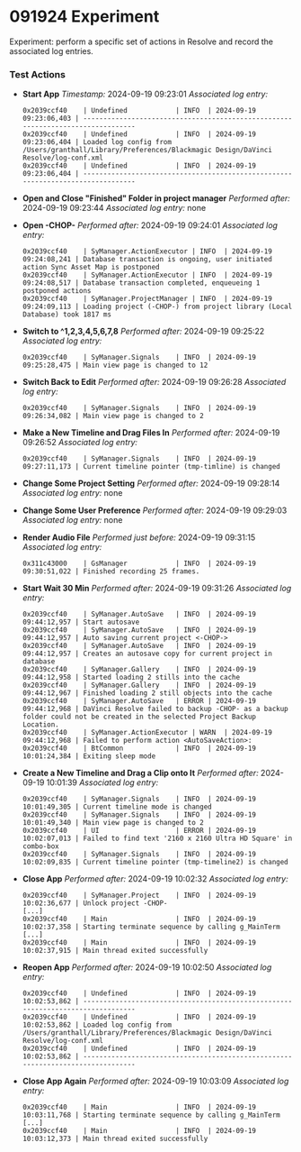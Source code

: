 # 091924 Experiment

Experiment: perform a specific set of actions in Resolve and record the associated log entries.

### Test Actions

- **Start App**
  *Timestamp:* 2024-09-19 09:23:01
  *Associated log entry:*
  ```plaintext
  0x2039ccf40    | Undefined            | INFO  | 2024-09-19 09:23:06,403 | --------------------------------------------------------------------------------
  0x2039ccf40    | Undefined            | INFO  | 2024-09-19 09:23:06,404 | Loaded log config from /Users/granthall/Library/Preferences/Blackmagic Design/DaVinci Resolve/log-conf.xml
  0x2039ccf40    | Undefined            | INFO  | 2024-09-19 09:23:06,404 | --------------------------------------------------------------------------------
  ```

- **Open and Close "Finished" Folder in project manager**
  *Performed after:* 2024-09-19 09:23:44
  *Associated log entry:* none

- **Open -CHOP-**
  *Performed after:* 2024-09-19 09:24:01
  *Associated log entry:*
  ```plaintext
  0x2039ccf40    | SyManager.ActionExecutor | INFO  | 2024-09-19 09:24:08,241 | Database transaction is ongoing, user initiated action Sync Asset Map is postponed
  0x2039ccf40    | SyManager.ActionExecutor | INFO  | 2024-09-19 09:24:08,517 | Database transaction completed, enqueueing 1 postponed actions
  0x2039ccf40    | SyManager.ProjectManager | INFO  | 2024-09-19 09:24:09,113 | Loading project (-CHOP-) from project library (Local Database) took 1817 ms
  ```

- **Switch to ^1,2,3,4,5,6,7,8**
  *Performed after:* 2024-09-19 09:25:22
  *Associated log entry:*
  ```plaintext
  0x2039ccf40    | SyManager.Signals    | INFO  | 2024-09-19 09:25:28,475 | Main view page is changed to 12
  ```

- **Switch Back to Edit**
  *Performed after:* 2024-09-19 09:26:28
  *Associated log entry:*
  ```plaintext
  0x2039ccf40    | SyManager.Signals    | INFO  | 2024-09-19 09:26:34,082 | Main view page is changed to 2
  ```

- **Make a New Timeline and Drag Files In**
  *Performed after:* 2024-09-19 09:26:52
  *Associated log entry:*
  ```plaintext
  0x2039ccf40    | SyManager.Signals    | INFO  | 2024-09-19 09:27:11,173 | Current timeline pointer (tmp-timline) is changed
  ```

- **Change Some Project Setting**
  *Performed after:* 2024-09-19 09:28:14
  *Associated log entry:* none

- **Change Some User Preference**
  *Performed after:* 2024-09-19 09:29:03
  *Associated log entry:* none

- **Render Audio File**
  *Performed just before:* 2024-09-19 09:31:15
  *Associated log entry:*
  ```plaintext
  0x311c43000    | GsManager            | INFO  | 2024-09-19 09:30:51,022 | Finished recording 25 frames.
  ```

- **Start Wait 30 Min**
  *Performed after:* 2024-09-19 09:31:26
  *Associated log entry:*
  ```plaintext
  0x2039ccf40    | SyManager.AutoSave   | INFO  | 2024-09-19 09:44:12,957 | Start autosave
  0x2039ccf40    | SyManager.AutoSave   | INFO  | 2024-09-19 09:44:12,957 | Auto saving current project <-CHOP->
  0x2039ccf40    | SyManager.AutoSave   | INFO  | 2024-09-19 09:44:12,957 | Creates an autosave copy for current project in database
  0x2039ccf40    | SyManager.Gallery    | INFO  | 2024-09-19 09:44:12,958 | Started loading 2 stills into the cache
  0x2039ccf40    | SyManager.Gallery    | INFO  | 2024-09-19 09:44:12,967 | Finished loading 2 still objects into the cache
  0x2039ccf40    | SyManager.AutoSave   | ERROR | 2024-09-19 09:44:12,968 | DaVinci Resolve failed to backup -CHOP- as a backup folder could not be created in the selected Project Backup Location.
  0x2039ccf40    | SyManager.ActionExecutor | WARN  | 2024-09-19 09:44:12,968 | Failed to perform action <AutoSaveAction>:
  0x2039ccf40    | BtCommon             | INFO  | 2024-09-19 10:01:24,384 | Exiting sleep mode
  ```

- **Create a New Timeline and Drag a Clip onto It**
  *Performed after:* 2024-09-19 10:01:39
  *Associated log entry:*
  ```plaintext
  0x2039ccf40    | SyManager.Signals    | INFO  | 2024-09-19 10:01:49,305 | Current timeline mode is changed
  0x2039ccf40    | SyManager.Signals    | INFO  | 2024-09-19 10:01:49,340 | Main view page is changed to 2
  0x2039ccf40    | UI                   | ERROR | 2024-09-19 10:02:07,013 | Failed to find text '2160 x 2160 Ultra HD Square' in combo-box
  0x2039ccf40    | SyManager.Signals    | INFO  | 2024-09-19 10:02:09,835 | Current timeline pointer (tmp-timeline2) is changed
  ```

- **Close App**
  *Performed after:* 2024-09-19 10:02:32
  *Associated log entry:*
  ```plaintext
  0x2039ccf40    | SyManager.Project    | INFO  | 2024-09-19 10:02:36,677 | Unlock project -CHOP-
  [...]
  0x2039ccf40    | Main                 | INFO  | 2024-09-19 10:02:37,358 | Starting terminate sequence by calling g_MainTerm
  [...]
  0x2039ccf40    | Main                 | INFO  | 2024-09-19 10:02:37,915 | Main thread exited successfully
  ```

- **Reopen App**
  *Performed after:* 2024-09-19 10:02:50
  *Associated log entry:*
  ```plaintext
  0x2039ccf40    | Undefined            | INFO  | 2024-09-19 10:02:53,862 | --------------------------------------------------------------------------------
  0x2039ccf40    | Undefined            | INFO  | 2024-09-19 10:02:53,862 | Loaded log config from /Users/granthall/Library/Preferences/Blackmagic Design/DaVinci Resolve/log-conf.xml
  0x2039ccf40    | Undefined            | INFO  | 2024-09-19 10:02:53,862 | --------------------------------------------------------------------------------
  ```

- **Close App Again**
  *Performed after:* 2024-09-19 10:03:09
  *Associated log entry:*
  ```plaintext
  0x2039ccf40    | Main                 | INFO  | 2024-09-19 10:03:11,768 | Starting terminate sequence by calling g_MainTerm
  [...]
  0x2039ccf40    | Main                 | INFO  | 2024-09-19 10:03:12,373 | Main thread exited successfully
  ```

